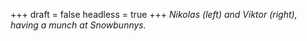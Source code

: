 
+++
draft = false
headless = true
+++
_Nikolas (left) and Viktor (right), having a munch at Snowbunnys._
